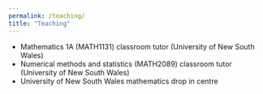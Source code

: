 ```yaml
---
permalink: /teaching/
title: "Teaching"
---
```


- Mathematics 1A (MATH1131) classroom tutor (University of New South Wales)
- Numerical methods and statistics (MATH2089) classroom tutor (University of New South Wales)
- University of New South Wales mathematics drop in centre
